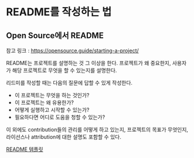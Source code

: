 # README를 작성하는 법

## Open Source에서 README
참고 링크 : https://opensource.guide/starting-a-project/

README는 프로젝트를 설명하는 것 그 이상을 한다. 
프로젝트가 왜 중요한지, 사용자가 해당 프로젝트로 무엇을 할 수 있는지를 설명한다.

리드미를 작성할 때는 다음의 질문에 답할 수 있게 작성한다.
- 이 프로젝트는 무엇을 하는 것인가?
- 이 프로젝트는 왜 유용한가?
- 어떻게 실행하고 시작할 수 있는가?
- 필요하다면 어디로 도움을 청할 수 있는가?

이 외에도 contribution들의 관리를 어떻게 하고 있는지, 프로젝트의 목표가 무엇인지, 라이선스나 attribution에 대한 설명도 포함할 수 있다.

[README 템플릿](READMETemplate)
